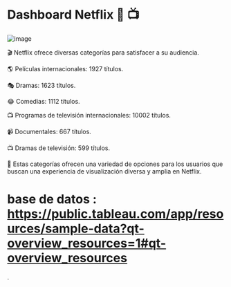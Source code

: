 # Dashboard Netflix 🎥 📺  

![image](https://user-images.githubusercontent.com/72534486/231637698-29a80091-7eae-4c16-9c75-2b35ca1454a3.png)


🎬 Netflix ofrece diversas categorías para satisfacer a su audiencia.

🌎 Películas internacionales: 1927 títulos.

🎭 Dramas: 1623 títulos.

😂 Comedias: 1112 títulos.

📺 Programas de televisión internacionales: 10002 títulos.

📹 Documentales: 667 títulos.

📺 Dramas de televisión: 599 títulos.

👀 Estas categorías ofrecen una variedad de opciones para los usuarios que buscan una experiencia de visualización diversa y amplia en Netflix.



# base de datos : https://public.tableau.com/app/resources/sample-data?qt-overview_resources=1#qt-overview_resources
.
